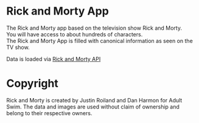 # Rick and Morty App

The Rick and Morty app based on the television show Rick and Morty.  
You will have access to about hundreds of characters.  
The Rick and Morty App is filled with canonical information as seen on the TV show.  

Data is loaded via [Rick and Morty API](https://rickandmortyapi.com/)

# Copyright

Rick and Morty is created by Justin Roiland and Dan Harmon for Adult Swim.
The data and images are used without claim of ownership and belong to their respective owners.
